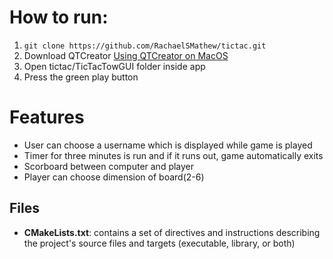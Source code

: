 # How to run:
1. `git clone https://github.com/RachaelSMathew/tictac.git`
2. Download QTCreator [Using QTCreator on MacOS](https://web.stanford.edu/dept/cs_edu/resources/qt/install-mac)
3. Open tictac/TicTacTowGUI folder inside app
4. Press the green play button 

# Features 
- User can choose a username which is displayed while game is played
- Timer for three minutes is run and if it runs out, game automatically exits
- Scorboard between computer and player
- Player can choose dimension of board(2-6)

## Files
- **CMakeLists.txt**: contains a set of directives and instructions describing the project's source files and targets (executable, library, or both)



